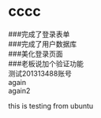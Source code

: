# cccc  
###完成了登录表单  
###完成了用户数据库  
###美化登录页面  
###老板说加个验证功能  
测试201313488账号  
again  
again2  

this is testing from ubuntu